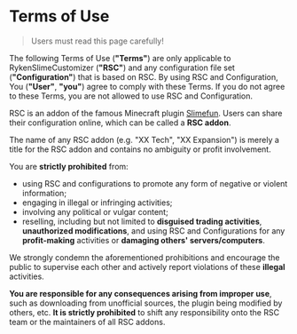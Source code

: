 # Terms of Use

> Users must read this page carefully!

The following Terms of Use (**"Terms"**) are only applicable to RykenSlimeCustomizer (**"RSC"**) and any configuration file set (**"Configuration"**) that is based on RSC. By using RSC and Configuration, You (**"User"**, **"you"**) agree to comply with these Terms. If you do not agree to these Terms, you are not allowed to use RSC and Configuration.

RSC is an addon of the famous Minecraft plugin [Slimefun](https://github.com/Slimefun/Slimefun4). Users can share their configuration online, which can be called a **RSC addon**.

The name of any RSC addon (e.g. "XX Tech", "XX Expansion") is merely a title for the RSC addon and contains no ambiguity or profit involvement.

You are **strictly prohibited** from:

- using RSC and configurations to promote any form of negative or violent information;
- engaging in illegal or infringing activities;
- involving any political or vulgar content;
- reselling, including but not limited to **disguised trading activities**, **unauthorized modifications**, and using RSC and Configurations for any **profit-making** activities or **damaging others' servers/computers**.

We strongly condemn the aforementioned prohibitions and encourage the public to supervise each other and actively report violations of these **illegal** activities.

**You are responsible for any consequences arising from improper use**, such as downloading from unofficial sources, the plugin being modified by others, etc. **It is strictly prohibited** to shift any responsibility onto the RSC team or the maintainers of all RSC addons.
